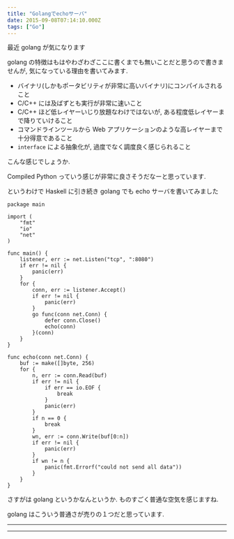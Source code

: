 ```yaml
---
title: "Golangでechoサーバ"
date: 2015-09-08T07:14:10.000Z
tags: ["Go"]
---
```


最近 golang が気になります

golang の特徴はもはやわざわざここに書くまでも無いことだと思うので書きませんが, 気になっている理由を書いてみます.

- バイナリ(しかもポータビリティが非常に高いバイナリ)にコンパイルされること
- C/C++ には及ばずとも実行が非常に速いこと
- C/C++ ほど低レイヤーいじり放題なわけではないが, ある程度低レイヤーまで降りていけること
- コマンドラインツールから Web アプリケーションのような高レイヤーまで十分得意であること
- `interface` による抽象化が, 過度でなく調度良く感じられること

こんな感じでしょうか.

Compiled Python っていう感じが非常に良さそうだなーと思っています.

というわけで Haskell に引き続き golang でも echo サーバを書いてみました

```
package main

import (
    "fmt"
    "io"
    "net"
)

func main() {
    listener, err := net.Listen("tcp", ":8080")
    if err != nil {
        panic(err)
    }
    for {
        conn, err := listener.Accept()
        if err != nil {
            panic(err)
        }
        go func(conn net.Conn) {
            defer conn.Close()
            echo(conn)
        }(conn)
    }
}

func echo(conn net.Conn) {
    buf := make([]byte, 256)
    for {
        n, err := conn.Read(buf)
        if err != nil {
            if err == io.EOF {
                break
            }
            panic(err)
        }
        if n == 0 {
            break
        }
        wn, err := conn.Write(buf[0:n])
        if err != nil {
            panic(err)
        }
        if wn != n {
            panic(fmt.Errorf("could not send all data"))
        }
    }
}

```

さすがは golang というかなんというか. ものすごく普通な空気を感じますね.

golang はこういう普通さが売りの１つだと思っています.

---

---
